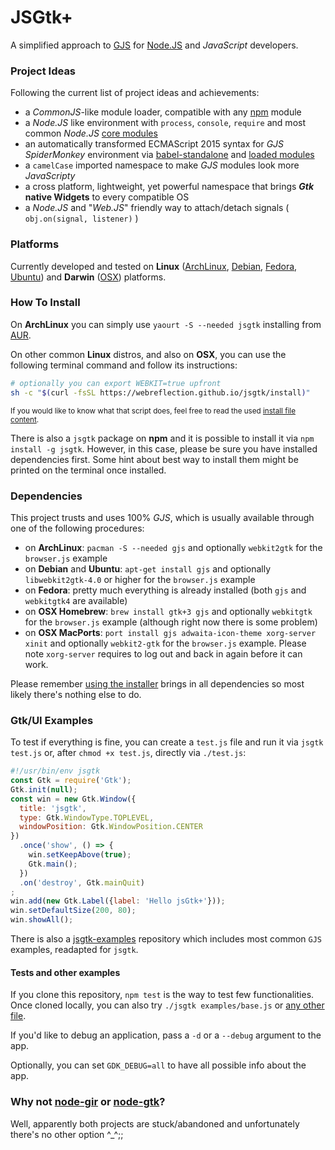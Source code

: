 # JSGtk+
A simplified approach to [GJS](https://wiki.gnome.org/action/show/Projects/Gjs?action=show&redirect=Gjs) for [Node.JS](https://nodejs.org/) and _JavaScript_ developers.



### Project Ideas
Following the current list of project ideas and achievements:

  * a _CommonJS_-like module loader, compatible with any [npm](https://www.npmjs.com/) module
  * a _Node.JS_ like environment with `process`, `console`, `require` and most common _Node.JS_ [core modules](https://github.com/WebReflection/jsgtk/tree/master/jsgtk_modules)
  * an automatically transformed ECMAScript 2015 syntax for _GJS SpiderMonkey_ environment via [babel-standalone](https://github.com/WebReflection/babel-standalone) and [loaded modules](https://github.com/WebReflection/jsgtk/blob/master/examples/es6.js)
  * a `camelCase` imported namespace to make _GJS_ modules look more _JavaScripty_
  * a cross platform, lightweight, yet powerful namespace that brings **_Gtk_ native Widgets** to every compatible OS
  * a _Node.JS_ and "_Web.JS_" friendly way to attach/detach signals ( `obj.on(signal, listener)` )



### Platforms
Currently developed and tested on **Linux** ([ArchLinux](https://www.archlinux.org/), [Debian](http://www.debian.org/), [Fedora](https://getfedora.org/), [Ubuntu](http://www.ubuntu.com/)) and **Darwin** ([OSX](http://www.apple.com/uk/osx/)) platforms.



### How To Install

On **ArchLinux** you can simply use `yaourt -S --needed jsgtk` installing from [AUR](https://aur.archlinux.org/packages/jsgtk/).

On other common **Linux** distros, and also on **OSX**, you can use the following terminal command and follow its instructions:
```sh
# optionally you can export WEBKIT=true upfront
sh -c "$(curl -fsSL https://webreflection.github.io/jsgtk/install)"
```

<sup>If you would like to know what that script does, feel free to read the used [install file content](https://github.com/WebReflection/jsgtk/blob/gh-pages/install).</sup>


There is also a `jsgtk` package on **npm** and it is possible to install it via `npm install -g jsgtk`.
However, in this case, please be sure you have installed dependencies first.
Some hint about best way to install them might be printed on the terminal once installed.



### Dependencies
This project trusts and uses 100% _GJS_, which is usually available through one of the following procedures:

  * on **ArchLinux**: `pacman -S --needed gjs` and optionally `webkit2gtk` for the `browser.js` example
  * on **Debian** and **Ubuntu**: `apt-get install gjs` and optionally `libwebkit2gtk-4.0` or higher for the `browser.js` example
  * on **Fedora**: pretty much everything is already installed (both `gjs` and `webkitgtk4` are available)
  * on **OSX Homebrew**: `brew install gtk+3 gjs` and optionally `webkitgtk` for the `browser.js` example (although right now there is some problem)
  * on **OSX MacPorts**: `port install gjs adwaita-icon-theme xorg-server xinit` and optionally `webkit2-gtk` for the `browser.js` example. Please note `xorg-server` requires to log out and back in again before it can work.

Please remember [using the installer](https://github.com/WebReflection/jsgtk#how-to-install) brings in all dependencies so most likely there's nothing else to do.



### Gtk/UI Examples
To test if everything is fine, you can create a `test.js` file and run it via `jsgtk test.js` or, after `chmod +x test.js`, directly via `./test.js`:
```js
#!/usr/bin/env jsgtk
const Gtk = require('Gtk');
Gtk.init(null);
const win = new Gtk.Window({
  title: 'jsgtk',
  type: Gtk.WindowType.TOPLEVEL,
  windowPosition: Gtk.WindowPosition.CENTER
})
  .once('show', () => {
    win.setKeepAbove(true);
    Gtk.main();
  })
  .on('destroy', Gtk.mainQuit)
;
win.add(new Gtk.Label({label: 'Hello jsGtk+'}));
win.setDefaultSize(200, 80);
win.showAll();
```

There is also a [jsgtk-examples](https://github.com/WebReflection/jsgtk-examples#jsgtk-examples) repository which includes most common `GJS` examples, readapted for `jsgtk`.



#### Tests and other examples
If you clone this repository, `npm test` is the way to test few functionalities.
Once cloned locally, you can also try `./jsgtk examples/base.js` or [any other file](https://github.com/WebReflection/jsgtk/tree/master/examples).

If you'd like to debug an application, pass a `-d` or a `--debug` argument to the app.

Optionally, you can set `GDK_DEBUG=all` to have all possible info about the app.


### Why not [node-gir](https://github.com/creationix/node-gir) or [node-gtk](https://github.com/WebReflection/node-gtk)?
Well, apparently both projects are stuck/abandoned and unfortunately there's no other option ^_^;;